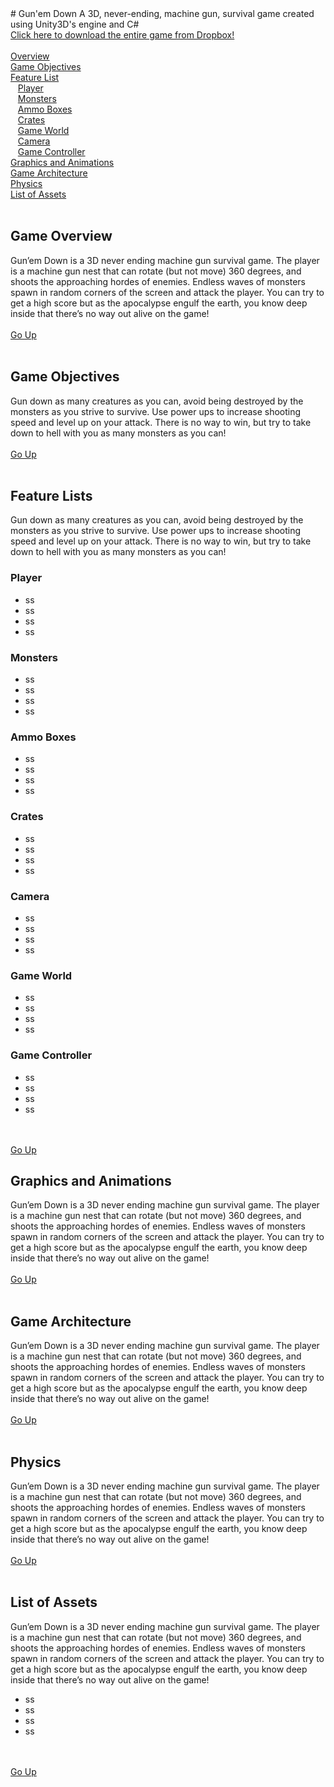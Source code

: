 <div id="up"></div>
# Gun'em Down
A 3D, never-ending, machine gun, survival game created using Unity3D's engine and C#<br>
<a href="https://www.dropbox.com/sh/nrkd4lo5xq2ne5c/AAC7Ug149DK6lMnsTn9crcnMa?dl=0" target="_blank">Click here to download the entire game from Dropbox!</a>
<br><br>
<a href="#intro">Overview</a><br>
<a href="#objectives">Game Objectives</a><br>
<a href="#feature">Feature List</a><br>
&nbsp;&nbsp;&nbsp;<a href="#feature_player">Player</a><br>
&nbsp;&nbsp;&nbsp;<a href="#feature_monsters">Monsters</a><br>
&nbsp;&nbsp;&nbsp;<a href="#feature_ammo">Ammo Boxes</a><br>
&nbsp;&nbsp;&nbsp;<a href="#feature_crates">Crates</a><br>
&nbsp;&nbsp;&nbsp;<a href="#feature_world">Game World</a><br>
&nbsp;&nbsp;&nbsp;<a href="#feature_camera">Camera</a><br>
&nbsp;&nbsp;&nbsp;<a href="#feature_controller">Game Controller</a><br>
<a href="#graphics">Graphics and Animations</a><br>
<a href="#architecture">Game Architecture</a><br>
<a href="#physics">Physics</a><br>
<a href="#assets">List of Assets</a><br>
<br>
<h2 id="intro">Game Overview</h2>
Gun’em Down is a 3D never ending machine gun survival game. The player is
a machine gun nest that can rotate (but not move) 360 degrees, and shoots the approaching hordes of enemies. Endless waves of monsters spawn in random corners of the screen and attack the player. You can try to get a high score but as the apocalypse engulf the earth, you know deep inside that there’s no way out alive on the game!
<br><br>
<a href="#up">Go Up</a>
<br><br>
<h2 id="objectives">Game Objectives</h2>
Gun down as many creatures as you can, avoid being destroyed by the monsters as you strive to survive. Use power ups to increase shooting speed and level up on your attack. There is no way to win, but try to take down to hell with you as many monsters as you can!
<br><br>
<a href="#up">Go Up</a>
<br><br>
<h2 id="feature">Feature Lists</h2>
Gun down as many creatures as you can, avoid being destroyed by the monsters as you strive to survive. Use power ups to increase shooting speed and level up on your attack. There is no way to win, but try to take down to hell with you as many monsters as you can!
<br>
<h3 id="feature_player">Player</h3>
<ul>
<li>ss</li>
<li>ss</li>
<li>ss</li>
<li>ss</li>
</ul>
<h3 id="feature_monsters">Monsters</h3>
<ul>
<li>ss</li>
<li>ss</li>
<li>ss</li>
<li>ss</li>
</ul>
<h3 id="feature_ammo">Ammo Boxes</h3>
<ul>
<li>ss</li>
<li>ss</li>
<li>ss</li>
<li>ss</li>
</ul>
<h3 id="feature_crates">Crates</h3>
<ul>
<li>ss</li>
<li>ss</li>
<li>ss</li>
<li>ss</li>
</ul>
<h3 id="feature_camera">Camera</h3>
<ul>
<li>ss</li>
<li>ss</li>
<li>ss</li>
<li>ss</li>
</ul>
<h3 id="feature_world">Game World</h3>
<ul>
<li>ss</li>
<li>ss</li>
<li>ss</li>
<li>ss</li>
</ul>
<h3 id="feature_controller">Game Controller</h3>
<ul>
<li>ss</li>
<li>ss</li>
<li>ss</li>
<li>ss</li>
</ul>
<br><br>
<a href="#up">Go Up</a>
<h2 id="graphics">Graphics and Animations</h2>
Gun’em Down is a 3D never ending machine gun survival game. The player is
a machine gun nest that can rotate (but not move) 360 degrees, and shoots the approaching hordes of enemies. Endless waves of monsters spawn in random corners of the screen and attack the player. You can try to get a high score but as the apocalypse engulf the earth, you know deep inside that there’s no way out alive on the game!
<br><br>
<a href="#up">Go Up</a>
<br><br>
<h2 id="architecture">Game Architecture</h2>
Gun’em Down is a 3D never ending machine gun survival game. The player is
a machine gun nest that can rotate (but not move) 360 degrees, and shoots the approaching hordes of enemies. Endless waves of monsters spawn in random corners of the screen and attack the player. You can try to get a high score but as the apocalypse engulf the earth, you know deep inside that there’s no way out alive on the game!
<br><br>
<a href="#up">Go Up</a>
<br><br>
<h2 id="physics">Physics</h2>
Gun’em Down is a 3D never ending machine gun survival game. The player is
a machine gun nest that can rotate (but not move) 360 degrees, and shoots the approaching hordes of enemies. Endless waves of monsters spawn in random corners of the screen and attack the player. You can try to get a high score but as the apocalypse engulf the earth, you know deep inside that there’s no way out alive on the game!
<br><br>
<a href="#up">Go Up</a>
<br><br>
<h2 id="assets">List of Assets</h2>
Gun’em Down is a 3D never ending machine gun survival game. The player is
a machine gun nest that can rotate (but not move) 360 degrees, and shoots the approaching hordes of enemies. Endless waves of monsters spawn in random corners of the screen and attack the player. You can try to get a high score but as the apocalypse engulf the earth, you know deep inside that there’s no way out alive on the game!<br>
<ul>
<li>ss</li>
<li>ss</li>
<li>ss</li>
<li>ss</li>
</ul>
<br><br>
<a href="#up">Go Up</a>


